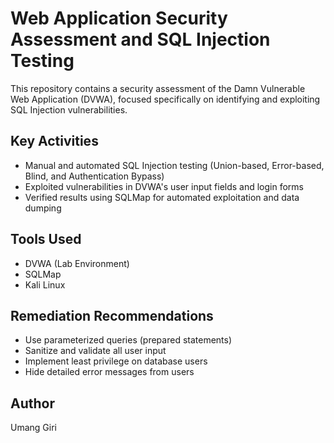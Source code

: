 # Web Application Security Assessment and SQL Injection Testing

This repository contains a security assessment of the Damn Vulnerable Web Application (DVWA), focused specifically on identifying and exploiting SQL Injection vulnerabilities.

##  Key Activities

- Manual and automated SQL Injection testing (Union-based, Error-based, Blind, and Authentication Bypass)
- Exploited vulnerabilities in DVWA's user input fields and login forms
- Verified results using SQLMap for automated exploitation and data dumping

##  Tools Used

- DVWA (Lab Environment)
- SQLMap
- Kali Linux

##  Remediation Recommendations

- Use parameterized queries (prepared statements)
- Sanitize and validate all user input
- Implement least privilege on database users
- Hide detailed error messages from users

##  Author

Umang Giri
